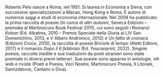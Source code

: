 Roberto Pelo nasce a Roma, nel 1951. Si laurea in Economia a Siena, con successive specializzazioni a Macao, Hong Kong e Roma. <!-- Si occupa di gestione aziendale, processi di internazionalizzazione e marketing internazionale. Dal 1985 al 2012 ha vissuto per lavoro a Hong Kong, Pechino, Seoul, Tokyo, Mosca e Kiev. -->
È autore di numerosi saggi e studi di economia internazionale.<!-- tra cui Italia – Giappone: commercio estero e cooperazione economica (Ed. Jetro, 1981, tradotto anche in giapponese), Sdelano v Italii – La presenza italiana in Russia (Ed.  Il Sole 24Ore, 2011, tradotto anche in russo), Economia e management delle imprese calzaturiere (AA.VV. – Ed. Franco Angeli, 2012) e Per amore e per forza – Italia e Russia prima e dopo la crisi (a cura – Ed. Il Sole 24Ore, 2013). -->
Nel 2009 ha pubblicato la prima raccolta di poesie (*In cerca di altri autunni*, Seneca Edizioni – premiata al Martinsicuro Book Festival 2011), cui sono seguiti i Romanzi *Koban* (Ed. Albatros, 2010 – Premio Speciale della Giuria al LIV San Domenichino, 2013, e V Albero Andronico, 2012) e *Un fatto di cronaca* (Edizioni Croce, 2015), la raccolta di poesie Briciole di tempo (Aletti Editore, 2017) e il romanzo *Dopo il 6 febbraio* (Ed. Youcanprint, 2022). Singole poesie, raccolte inedite e sue traduzioni da poeti stranieri sono state premiate in diversi premi letterari. Sue poesie sono apparse in antologie, siti web e riviste (Poeti e Poesia, Voci Nostre, Martinsicuro Poesia, Il Litorale, Samizdatvoz, Cantami o Diva).
